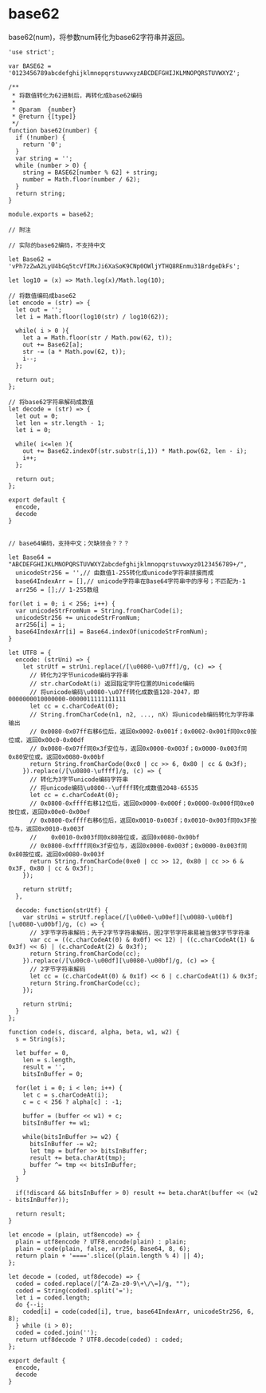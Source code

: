 # base62

base62(num)，将参数num转化为base62字符串并返回。

    'use strict';

    var BASE62 = '0123456789abcdefghijklmnopqrstuvwxyzABCDEFGHIJKLMNOPQRSTUVWXYZ';

    /**
     * 将数值转化为62进制后，再转化成base62编码
     * 
     * @param  {number}
     * @return {[type]}
     */
    function base62(number) {
      if (!number) {
        return '0';
      }
      var string = '';
      while (number > 0) {
        string = BASE62[number % 62] + string;
        number = Math.floor(number / 62);
      }
      return string;
    }

    module.exports = base62;

    // 附注

    // 实际的base62编码，不支持中文

    let Base62 = 'vPh7zZwA2LyU4bGq5tcVfIMxJi6XaSoK9CNp0OWljYTHQ8REnmu31BrdgeDkFs';
      
    let log10 = (x) => Math.log(x)/Math.log(10);

    // 将数值编码成base62
    let encode = (str) => {
      let out = '';
      let i = Math.floor(log10(str) / log10(62));

      while( i > 0 ){
        let a = Math.floor(str / Math.pow(62, t));
        out += Base62[a];
        str -= (a * Math.pow(62, t));
        i--;
      };

      return out;
    };

    // 将base62字符串解码成数值
    let decode = (str) => {
      let out = 0;
      let len = str.length - 1;
      let i = 0;

      while( i<=len ){
        out += Base62.indexOf(str.substr(i,1)) * Math.pow(62, len - i); 
        i++;
      };

      return out;
    };

    export default {
      encode,
      decode
    }
     

    // base64编码，支持中文；欠缺领会？？？

    let Base64 = "ABCDEFGHIJKLMNOPQRSTUVWXYZabcdefghijklmnopqrstuvwxyz0123456789+/",
      unicodeStr256 = '',// 由数值1-255转化成unicode字符串拼接而成
      base64IndexArr = [],// unicode字符串在Base64字符串中的序号；不匹配为-1
      arr256 = [];// 1-255数组

    for(let i = 0; i < 256; i++) {
      var unicodeStrFromNum = String.fromCharCode(i);
      unicodeStr256 += unicodeStrFromNum;
      arr256[i] = i;
      base64IndexArr[i] = Base64.indexOf(unicodeStrFromNum);
    }

    let UTF8 = {
      encode: (strUni) => {
        let strUtf = strUni.replace(/[\u0080-\u07ff]/g, (c) => {
          // 转化为2字节unicode编码字符串
          // str.charCodeAt(i) 返回指定字符位置的Unicode编码
          // 将unicode编码\u0080-\u07ff转化成数值128-2047，即0000000010000000-0000011111111111
          let cc = c.charCodeAt(0);
          // String.fromCharCode(n1, n2, ..., nX) 将unicodeb编码转化为字符串输出
          // 0x0080-0x07ff右移6位后，返回0x0002-0x001f；0x0002-0x001f同0xc0按位或，返回0x00c0-0x00df
          // 0x0080-0x07ff同0x3f安位与，返回0x0000-0x003f；0x0000-0x003f同0x80安位或，返回0x0080-0x00bf
          return String.fromCharCode(0xc0 | cc >> 6, 0x80 | cc & 0x3f);
        }).replace(/[\u0800-\uffff]/g, (c) => {
          // 转化为3字节unicode编码字符串
          // 将unicode编码\u0800--\uffff转化成数值2048-65535
          let cc = c.charCodeAt(0);
          // 0x0800-0xffff右移12位后，返回0x0000-0x000f；0x0000-0x000f同0xe0按位或，返回0x00e0-0x00ef
          // 0x0800-0xffff右移6位后，返回0x0010-0x003f；0x0010-0x003f同0x3F按位与，返回0x0010-0x003f
          //    0x0010-0x003f同0x80按位或，返回0x0080-0x00bf
          // 0x0800-0xffff同0x3f安位与，返回0x0000-0x003f；0x0000-0x003f同0x80按位或，返回0x0080-0x003f
          return String.fromCharCode(0xe0 | cc >> 12, 0x80 | cc >> 6 & 0x3F, 0x80 | cc & 0x3f);
        });

        return strUtf;
      },

      decode: function(strUtf) {
        var strUni = strUtf.replace(/[\u00e0-\u00ef][\u0080-\u00bf][\u0080-\u00bf]/g, (c) => { 
          // 3字节字符串解码；先于2字节字符串解码，因2字节字符串易被当做3字节字符串
          var cc = ((c.charCodeAt(0) & 0x0f) << 12) | ((c.charCodeAt(1) & 0x3f) << 6) | (c.charCodeAt(2) & 0x3f);
          return String.fromCharCode(cc);
        }).replace(/[\u00c0-\u00df][\u0080-\u00bf]/g, (c) => { 
          // 2字节字符串解码
          let cc = (c.charCodeAt(0) & 0x1f) << 6 | c.charCodeAt(1) & 0x3f;
          return String.fromCharCode(cc);
        });

        return strUni;
      }
    };

    function code(s, discard, alpha, beta, w1, w2) {
      s = String(s);

      let buffer = 0,
        len = s.length,
        result = '',
        bitsInBuffer = 0;

      for(let i = 0; i < len; i++) {
        let c = s.charCodeAt(i);
        c = c < 256 ? alpha[c] : -1;

        buffer = (buffer << w1) + c;
        bitsInBuffer += w1;

        while(bitsInBuffer >= w2) {
          bitsInBuffer -= w2;
          let tmp = buffer >> bitsInBuffer;
          result += beta.charAt(tmp);
          buffer ^= tmp << bitsInBuffer;
        }
      }

      if(!discard && bitsInBuffer > 0) result += beta.charAt(buffer << (w2 - bitsInBuffer));

      return result;
    }

    let encode = (plain, utf8encode) => {
      plain = utf8encode ? UTF8.encode(plain) : plain;
      plain = code(plain, false, arr256, Base64, 8, 6);
      return plain + '===='.slice((plain.length % 4) || 4);
    };

    let decode = (coded, utf8decode) => {
      coded = coded.replace(/[^A-Za-z0-9\+\/\=]/g, "");
      coded = String(coded).split('=');
      let i = coded.length;
      do {--i;
        coded[i] = code(coded[i], true, base64IndexArr, unicodeStr256, 6, 8);
      } while (i > 0);
      coded = coded.join('');
      return utf8decode ? UTF8.decode(coded) : coded;
    };

    export default {
      encode,
      decode
    }